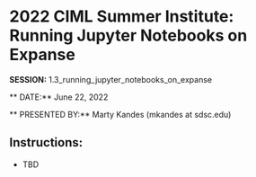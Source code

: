 # 2022 CIML Summer Institute:  Running Jupyter Notebooks on Expanse

**SESSION:**  1.3_running_jupyter_notebooks_on_expanse

** DATE:**  June 22, 2022

** PRESENTED BY:**  Marty Kandes (mkandes at sdsc.edu)

## Instructions:
* TBD
